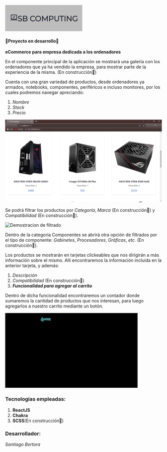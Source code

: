 ![Brand de SB Computing](./public/markdown/brand.png)

#### 🚧Proyecto en desarrollo🚧

**eCommerce para empresa dedicada a los ordenadores**

En el componente principal de la aplicación se mostrará una galería con los ordenadores que ya ha vendido la empresa, para mostrar parte de la experiencia de la misma. (En construcción🚧)

Cuenta con una gran variedad de productos, desde ordenadores ya armados, notebooks, componentes, periféricos e incluso monitores, por los cuales podremos navegar apreciando: 

1. _Nombre_
1. _Stock_
1. _Precio_

![Imagen de cómo se muestran los productos en el catálogo](./public/markdown/imgItems.png)

Se podrá filtrar los productos por _Categoría_, _Marca_ (En construcción🚧) y _Compatibilidad_ (En construcción🚧).

![Demostracion de filtrado](./public/markdown/gifNavegacion.gif)

Dentro de la categoría Componentes se abrirá otra opción de filtrados por el tipo de componente: _Gabinetes_, _Procesadores_, _Gráficas_, _etc._ (En construcción🚧).

Los productos se mostrarán en tarjetas clickeables que nos dirigirán a más información sobre el mismo.
Allí encontraremos la información incluida en la anterior tarjeta, y además:

1. _Descripción_
1. _Compatibilidad_ (En construcción🚧)
1. **_Funcionalidad para agregar al carrito_**

Dentro de dicha funcionalidad encontraremos un contador donde sumaremos la cantidad de productos que nos interesan, para luego agregarlos a nuestro carrito mediante un botón.

![Funcionalidad de Contador](./public/markdown/gifContador.gif)

### Tecnologías empleadas:

1. **ReactJS**
1. **Chakra**
1. **SCSS**(En construcción🚧)


### Desarrollador:

_Santiago Bertora_ 